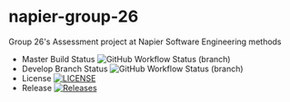 # napier-group-26
Group 26's Assessment project at Napier Software Engineering methods
* Master Build Status ![GitHub Workflow Status (branch)](https://img.shields.io/github/actions/workflow/status/SandyMadill/napier-group-26/main.yml?branch=master)
* Develop Branch Status ![GitHub Workflow Status (branch)](https://img.shields.io/github/actions/workflow/status/SandyMadill/napier-group-26/main.yml?branch=develop)
* License [![LICENSE](https://img.shields.io/github/license/SandyMadill/napier-group-26.svg?style=flat-square)](https://github.com/SandyMadill/napier-group-26/blob/master/LICENSE)
* Release [![Releases](https://img.shields.io/github/release/SandyMadill/napier-group-26/all.svg?style=flat-square)](https://github.com/SandyMadill/napier-group-26/releases)
